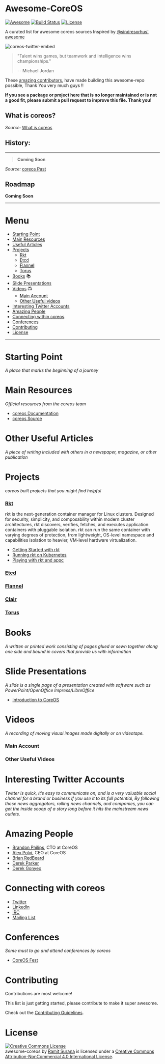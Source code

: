 Awesome-CoreOS
=======================================================================

[![Awesome](https://cdn.rawgit.com/sindresorhus/awesome/d7305f38d29fed78fa85652e3a63e154dd8e8829/media/badge.svg)](https://github.com/sindresorhus/awesome)
[![Build Status](https://travis-ci.org/ramitsurana/awesome-coreos.svg?branch=master)](https://travis-ci.org/ramitsurana/awesome-coreos)
[![License](https://img.shields.io/badge/License-CC%204.0-brightgreen.svg)](http://creativecommons.org/licenses/by-nc/4.0/)

A curated list for awesome coreos sources Inspired by [@sindresorhus' awesome](https://github.com/sindresorhus/awesome)

![coreos-twitter-embed](https://cloud.githubusercontent.com/assets/8342133/16592792/f59eb950-42ff-11e6-8332-d945c096f491.jpg)


> "Talent wins games, but teamwork and intelligence wins championships."
>
> -- Michael Jordan

These [amazing contributors](https://github.com/ramitsurana/awesome-coreos/graphs/contributors),
have made building this awesome-repo possible, Thank You very much guys !!


**If you see a package or project here that is no longer maintained or is not a good fit, please submit a pull request to improve this file. Thank you!**


## What is coreos? 

> 

_Source:_ [What is coreos](http://coreos.com)


## History:

****

> **Coming Soon**

_Source:_ [coreos Past]()


## Roadmap

**Coming Soon**

-----------------------------------------------------------------------


Menu
=======================================================================

* [Starting Point](#starting-point)
* [Main Resources](#main-resources)
* [Useful Articles](#useful-articles)
* [Projects](#projects)
  * [Rkt](#hypervisor-agnostic-docker-engine)
  * [Etcd](#etcd)
  * [Flannel](#flannel)
  * [Torus](#torus)
* [Books](#books) :books:
* [Slide Presentations](#slide-presentations)
* [Videos](#videos) :tv:
  * [Main Account](#main-account)
  * [Other Useful videos](#other-useful-videos)
* [Interesting Twitter Accounts](#interesting-twitter-accounts)
* [Amazing People](#amazing-people)
* [Connecting within coreos](#connecting-within-coreos)
* [Conferences](#conferences)
* [Contributing](#contributing)
* [License](#license)


-----------------------------------------------------------------------


Starting Point
=======================================================================

*A place that marks the beginning of a journey*



Main Resources
=======================================================================

*Official resources from the coreos team*

* [coreos Documentation](http://coreos.com/docs/)
* [coreos Source](https://github.com/coreos/)


Other Useful Articles
=======================================================================

*A piece of writing included with others in a newspaper, magazine, or other publication*


Projects
=======================================================================

*coreos built projects that you might find helpful*


### [Rkt](https://github.com/coreos/rkt)

rkt is the next-generation container manager for Linux clusters. Designed for security, simplicity, and composability within modern cluster architectures, rkt discovers, verifies, fetches, and executes application containers with pluggable isolation. rkt can run the same container with varying degrees of protection, from lightweight, OS-level namespace and capabilities isolation to heavier, VM-level hardware virtualization.

  * [Getting Started with rkt](https://blog.codeship.com/getting-started-rkt/)
  * [Running rkt on Kubernetes ](https://kismatic.com/technical/running-rkt-on-kubernetes/)
  * [Playing with rkt and appc](http://theremotelab.com/blog/playing-with-rkt-and-appc/)


### [Etcd](https://github.com/coreos/etcd)
### [Flannel](https://github.com/coreos/flannel)
### [Clair](https://github.com/coreos/clair)
### [Torus](https://github.com/coreos/torus)



Books
=======================================================================

*A written or printed work consisting of pages glued or sewn together along one side and bound in covers that provide
us with information*



Slide Presentations
=======================================================================

*A slide is a single page of a presentation created with software such as PowerPoint/OpenOffice Impress/LibreOffice*

* [Introduction to CoreOS](http://www.slideshare.net/ramitsurana/coreos-56469884)


Videos
=======================================================================

*A recording of moving visual images made digitally or on videotape.*


### Main Account


### Other Useful Videos


Interesting Twitter Accounts
=======================================================================

*Twitter is quick, it’s easy to communicate on, and is a very valuable social channel for a brand or business if you use it to its full potential, By following these news aggregators, rolling news channels, and companies, you can get the inside scoop of a story long before it hits the mainstream news outlets.*


Amazing People
=======================================================================

* [Brandon Philips](https://twitter.com/BrandonPhilips), CTO at CoreOS
* [Alex Polvi](https://twitter.com/polvi), CEO at CoreOS
* [Brian RedBeard](https://github.com/brianredbeard)
* [Derek Parker](https://github.com/derekparker)
* [Derek Gonyeo](https://github.com/dgonyeo)


Connecting with coreos
=======================================================================
* [Twitter](https://twitter.com/coreoslinux)
* [LinkedIn]()
* [IRC](irc://irc.freenode.org:6667/#coreos)
* [Mailing List](https://groups.google.com/forum/#!forum/coreos-user)


Conferences
=======================================================================

*Some must to go and attend conferences by coreos*

* [CoreOS Fest](https://coreos.com/fest/)


Contributing
=======================================================================

Contributions are most welcome!

This list is just getting started, please contribute to make it super awesome.

Check out the [Contributing Guidelines](https://github.com/ramitsurana/awesome-coreos/blob/master/CONTRIBUTING.md).


License
=======================================================================

<a rel="license" href="http://creativecommons.org/licenses/by-nc/4.0/"><img alt="Creative Commons License" style="border-width:0" src="https://i.creativecommons.org/l/by-nc/4.0/88x31.png" /></a><br /><span xmlns:dct="http://purl.org/dc/terms/" href="http://purl.org/dc/dcmitype/InteractiveResource" property="dct:title" rel="dct:type">awesome-coreos</span> by <a xmlns:cc="http://creativecommons.org" href="http://www.linkedin.com/in/ramitsurana" property="cc:attributionName" rel="cc:attributionURL">Ramit Surana</a> is licensed under a <a rel="license" href="http://creativecommons.org/licenses/by-nc/4.0/">Creative Commons Attribution-NonCommercial 4.0 International License</a>.

